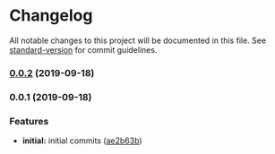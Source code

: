 # Changelog

All notable changes to this project will be documented in this file. See [standard-version](https://github.com/conventional-changelog/standard-version) for commit guidelines.

### [0.0.2](https://github.com/rhaymo/opencensus-node-default-metrics/compare/v0.0.1...v0.0.2) (2019-09-18)

### 0.0.1 (2019-09-18)

### Features

- **initial:** initial commits ([ae2b63b](https://github.com/rhaymo/opencensus-node-default-metrics/commit/ae2b63ba34299ae1cfcc91eb71f1da39d9dbf7be))
